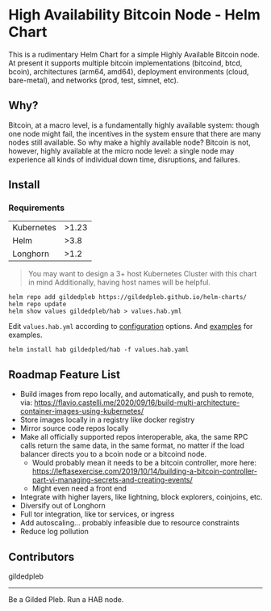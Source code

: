 # High Availability Bitcoin Node - Helm Chart

This is a rudimentary Helm Chart for a simple Highly Available Bitcoin node. At
present it supports multiple bitcoin implementations (bitcoind, btcd, bcoin),
architectures (arm64, amd64), deployment environments (cloud, bare-metal), and
networks (prod, test, simnet, etc).

## Why?

Bitcoin, at a macro level, is a fundamentally highly available system: though
one node might fail, the incentives in the system ensure that there are many
nodes still available. So why make a highly available node? Bitcoin is not,
however, highly available at the micro node level: a single node may experience
all kinds of individual down time, disruptions, and failures.

## Install

### Requirements

|            |       |
| ---------- | ----- |
| Kubernetes | >1.23 |
| Helm       | >3.8  |
| Longhorn   | >1.2  |

> You may want to design a 3+ host Kubernetes Cluster with this chart in mind
> Additionally, having host names will be helpful.

```
helm repo add gildedpleb https://gildedpleb.github.io/helm-charts/
helm repo update
helm show values gildedpleb/hab > values.hab.yml
```

Edit `values.hab.yml` according to [configuration](./configuration.md) options.
And [examples](./examples.md) for examples.

```
helm install hab gildedpled/hab -f values.hab.yaml
```

## Roadmap Feature List

-   Build images from repo locally, and automatically, and push to remote, via:
    https://flavio.castelli.me/2020/09/16/build-multi-architecture-container-images-using-kubernetes/
-   Store images locally in a registry like docker registry
-   Mirror source code repos locally
-   Make all officially supported repos interoperable, aka, the same RPC calls
    return the same data, in the same format, no matter if the load balancer
    directs you to a bcoin node or a bitcoind node.
    -   Would probably mean it needs to be a bitcoin controller, more here:
        https://leftasexercise.com/2019/10/14/building-a-bitcoin-controller-part-vi-managing-secrets-and-creating-events/
    -   Might even need a front end
-   Integrate with higher layers, like lightning, block explorers, coinjoins,
    etc.
-   Diversify out of Longhorn
-   Full tor integration, like tor services, or ingress
-   Add autoscaling... probably infeasible due to resource constraints
-   Reduce log pollution

## Contributors

gildedpleb

---

Be a Gilded Pleb. Run a HAB node.
